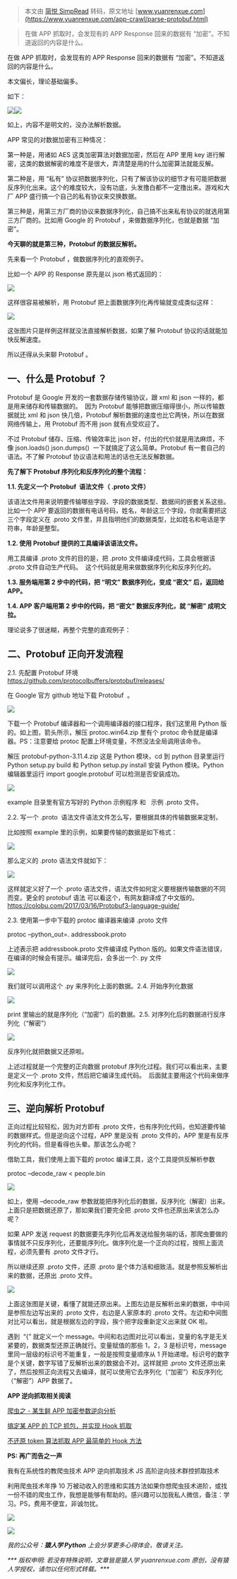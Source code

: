> 本文由 [简悦 SimpRead](http://ksria.com/simpread/) 转码，原文地址 [www.yuanrenxue.com](https://www.yuanrenxue.com/app-crawl/parse-protobuf.html)

> 在做 APP 抓取时，会发现有的 APP Response 回来的数据有 “加密”。不知道返回的内容是什么。

在做 APP 抓取时，会发现有的 APP Response 回来的数据有 “加密”。不知道返回的内容是什么。

本文偏长，理论基础偏多。

如下：

![](https://www.yuanrenxue.com/wp-content/uploads/2020/03/beepress0-1583398723.jpg)![](https://www.yuanrenxue.com/wp-content/uploads/2020/03/beepress2-1583398724.png)

如上，内容不是明文的，没办法解析数据。

APP 常见的对数据加密有三种情况：

第一种是，用诸如 AES 这类加密算法对数据加密，然后在 APP 里用 key 进行解密，这类的数据解密的难度不是很大，弄清楚是用的什么加密算法就能反解。

第二种是，用 “私有” 协议把数据序列化，只有了解该协议的细节才有可能把数据反序列化出来。这个的难度较大，没有功底，头发撸白都不一定撸出来。游戏和大厂 APP 盛行搞一个自己的私有协议来交换数据。

第三种是，用第三方厂商的协议来数据序列化，自己搞不出来私有协议的就选用第三方厂商的。比如用 Google 的 Protobuf ，来做数据序列化，也就是数据 “加密”。

**今天聊的就是第三种，Protobuf 的数据反解析。**

先来看一个 Protobuf ，做数据序列化的直观例子。

比如一个 APP 的 Response 原先是以 json 格式返回的：

![](https://www.yuanrenxue.com/wp-content/uploads/2020/03/beepress10-1583398725.png)

这样很容易被解析，用 Protobuf 把上面数据序列化再传输就变成类似这样：

![](https://www.yuanrenxue.com/wp-content/uploads/2020/03/beepress10-1583398725-1.png)

这张图片只是样例这样就没法直接解析数据，如果了解 Protobuf 协议的话就能加快反解速度。

所以还得从头来聊 Protobuf 。

## 一、什么是 Protobuf ？

Protobuf 是 Google 开发的一套数据存储传输协议，跟 xml 和 json 一样的，都是用来储存和传输数据的。  因为 Protobuf 能够把数据压缩得很小，所以传输数据就比 xml 和 json 快几倍，Protobuf 解析数据的速度也比它两快，所以在数据网络传输上，用 Protobuf 而不用 json 就有点受欢迎了。

不过 Protobuf 储存、压缩、传输效率比 json 好，付出的代价就是用法麻烦，不像 json.loads() json.dumps()  一下就搞定了这么简单。Protobuf 有一套自己的语法。不了解 Protobuf 协议语法和用法的话也无法反解数据。

**先了解下 Protobuf 序列化和反序列化的整个流程：**

**1.1. 先定义一个 Protobuf  语法文件（ .proto 文件）**

该语法文件用来说明要传输哪些字段、字段的数据类型、数据间的嵌套关系这些。比如一个 APP 要返回的数据有电话号码，姓名，年龄这三个字段，你就需要把这三个字段定义在 .proto 文件里，并且指明他们的数据类型，比如姓名和电话是字符串，年龄是整型。

**1.2. 使用 Protobuf 提供的工具编译该语法文件。**

用工具编译 .proto 文件的目的是，把 .proto 文件编译成代码，工具会根据该 .proto 文件自动生产代码。  这个代码就是用来做数据序列化和反序列化的。

**1.3. 服务端用第 2 步中的代码，把 “明文” 数据序列化，变成 “密文” 后，返回给 APP。**

**1.4. APP 客户端用第 2 步中的代码，把 “密文” 数据反序列化，就 “解密” 成明文拉。**

理论说多了很迷糊，再整个完整的直观例子：

## 二、Protobuf 正向开发流程

2.1. 先配置 Protobuf 环境 https://github.com/protocolbuffers/protobuf/releases/

在 Google 官方 github 地址下载 Protobuf  。

![](https://www.yuanrenxue.com/wp-content/uploads/2020/03/beepress8-1583398725.png)

下载一个 Protobuf 编译器和一个调用编译器的接口程序，我们这里用 Python 版的。如上图，箭头所示，解压 protoc.win64.zip 里有个 protoc 命令就是编译器。PS：注意要给 protoc 配置上环境变量，不然没法全局调用该命令。

解压 protobuf-python-3.11.4.zip 这是 Python 模块，cd 到 python 目录里运行 Python setup.py build 和 Python setup.py install 安装 Python 模块。Python 编辑器里运行 import google.protobuf 可以检测是否安装成功。

![](https://www.yuanrenxue.com/wp-content/uploads/2020/03/beepress4-1583398726.png)

example 目录里有官方写好的 Python 示例程序 和   示例 .proto 文件。

2.2. 写一个 .proto  语法文件语法文件怎么写，要根据具体的传输数据来定制，

比如按照 example 里的示例，如果要传输的数据是如下格式：

![](https://www.yuanrenxue.com/wp-content/uploads/2020/03/beepress6-1583398730.png)

那么定义的 .proto 语法文件就如下：

![](https://www.yuanrenxue.com/wp-content/uploads/2020/03/beepress6-1583398731.png)

这样就定义好了一个 .proto 语法文件，语法文件如何定义要根据传输数据的不同而变。更全的 protobuf 语法 可以看这个，有网友翻译成了中文版的。https://colobu.com/2017/03/16/Protobuf3-language-guide/

2.3. 使用第一步中下载的 protoc 编译器来编译 .proto 文件

protoc –python_out=. addressbook.proto

上述表示把 addressbook.proto 文件编译成 Python 版的。如果文件语法错误，在编译的时候会有提示。编译完后，会多出一个. py 文件

![](https://www.yuanrenxue.com/wp-content/uploads/2020/03/beepress1-1583398731.png)

我们就可以调用这个 .py 来序列化上面的数据。2.4. 开始序列化数据

![](https://www.yuanrenxue.com/wp-content/uploads/2020/03/beepress5-1583398732.png)

print 里输出的就是序列化（“加密”）后的数据。2.5. 对序列化后的数据进行反序列化（“解密”）

![](https://www.yuanrenxue.com/wp-content/uploads/2020/03/beepress0-1583398732.png)

反序列化就把数据又还原啦。

上述过程就是一个完整的正向数据 protobuf 序列化过程。我们可以看出来，主要是定义一个 .proto 文件，然后把它编译生成代码。  后面就主要用这个代码来做序列化和反序列化工作。

## 三、逆向解析 Protobuf

正向过程比较轻松，因为对方即有 .proto 文件，也有序列化代码，也知道要传输的数据样式。但是逆向这个过程，APP 里是没有 .proto 文件的，APP 里是有反序列化的代码，但是看得也头晕。那该怎么办呢？

借助工具，我们使用上面下载的 protoc 编译工具，这个工具提供反解析参数

protoc –decode_raw < people.bin

![](https://www.yuanrenxue.com/wp-content/uploads/2020/03/beepress10-1583398732.png)

如上，使用 –decode_raw 参数就能把序列化后的数据，反序列化（解密）出来。上面只是把数据还原了，那如果我们要完全把 .proto 文件也还原出来该怎么办呢？

如果 APP 发送 request 的数据要先序列化后再发送给服务端的话，那爬虫要做的事情就不只反序列化，还要能序列化。做序列化是一个正向的过程，按照上面流程，必须先要有 .proto 文件才行。

所以继续还原 .proto 文件，还原 .proto 是个体力活和细致活。就是参照反解析出来的数据，还原出 .proto 文件。

![](https://www.yuanrenxue.com/wp-content/uploads/2020/03/beepress9-1583398733.jpg)

上面这张图是关键，看懂了就能还原出来。上图左边是反解析出来的数据，中中间是参照左边写出来的 .proto 文件，右边是人家原本的 .proto 文件。左边和中间图对比可以看出，就是根据左边的字段，挨个把字段重新定义出来就 OK 啦。

遇到  “{” 就定义一个 message。中间和右边图对比可以看出，变量的名字是无关紧要的，数据类型还原正确就行。变量赋值的那些 1，2，3 是标识号，message 里同一层级的标识号不能重复，一般是按照变量顺序从 1 开始递增。标识号的数字是个关键，数字写错了反解析出来的数据会不对。这样就把 .proto 文件还原出来了，然后按照正向流程又去编译，就可以使用它去序列化（“加密”）和反序列化（“解密”）APP 数据了。

**APP 逆向抓取相关阅读**

[爬虫之 - 某生鲜 APP 加密参数逆向分析](https://www.yuanrenxue.com/app-crawl/app-crawl-1.html)

[搞定某 APP 的 TCP 抓包，并实现 Hook 抓取](https://www.yuanrenxue.com/crawler/frida-call-so-directly.html)

[不还原 token 算法抓取 APP 最简单的 Hook 方法](https://www.yuanrenxue.com/crawler/crawl-app-frida-rpc.html)

**PS: 再广而告之一声**

我有在系统性的教爬虫技术 APP 逆向抓取技术 JS 高阶逆向技术群控抓取技术

利用爬虫技术年挣 10 万被动收入的思维和实践方法如果你想爬虫技术进阶，或找一份不错的爬虫工作，我想是能够有帮助的。感兴趣可以加我私人微信，备注：学习。PS，费用不便宜，非诚勿扰。

![](https://www.yuanrenxue.com/wp-content/uploads/2020/03/beepress0-1583398733.jpeg)

![](https://www.yuanrenxue.com/wp-content/uploads/2019/05/yrx_banner_pic.jpg)

_我的公众号：**猿人学 Python** 上会分享更多心得体会，敬请关注。_

_*** 版权申明: 若没有特殊说明，文章皆是猿人学 yuanrenxue.com 原创，没有猿人学授权，请勿以任何形式转载。***_
